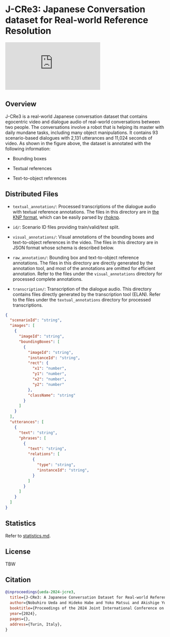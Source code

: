 # J-CRe3: Japanese Conversation dataset for Real-world Reference Resolution

![Dataset Overview](https://raw.githubusercontent.com/riken-grp/J-CRe3/main/docs/overview.pdf)

## Overview

J-CRe3 is a real-world Japanese conversation dataset that contains egocentric video and dialogue audio of real-world conversations between two people.
The conversations involve a robot that is helping its master with daily mundane tasks, including many object manipulations.
It contains 93 scenario-based dialogues with 2,131 utterances and 11,024 seconds of video.
As shown in the figure above, the dataset is annotated with the following information:

- Bounding boxes

- Textual references

- Text-to-object references

## Distributed Files

- `textual_annotation/`: Processed transcriptions of the dialogue audio with textual reference annotations. The files in this directory are in [the KNP format](https://rhoknp.readthedocs.io/en/latest/format/index.html#knp), which can be easily parsed by [rhoknp](https://github.com/ku-nlp/rhoknp).

- `id/`: Scenario ID files providing train/valid/test split.

- `visual_annotations/`: Visual annotations of the bounding boxes and text-to-object references in the video. The files in this directory are in JSON format whose schema is described below.

- `raw_annotation/`: Bounding box and text-to-object reference annotations. The files in this directory are directly generated by the annotation tool, and most of the annotations are omitted for efficient annotation. Refer to the files under the `visual_annotations` directory for processed complete annotations.

- `transcription/`: Transcription of the dialogue audio. This directory contains files directly generated by the transcription tool (ELAN). Refer to the files under the `textual_annotations` directory for processed transcriptions.

```json
{
  "scenarioId": "string",
  "images": [
    {
      "imageId": "string",
      "boundingBoxes": [
        {
          "imageId": "string",
          "instanceId": "string",
          "rect": {
            "x1": "number",
            "y1": "number",
            "x2": "number",
            "y2": "number"
          },
          "className": "string"
        }
      ]
    }
  ],
  "utterances": [
    {
      "text": "string",
      "phrases": [
        {
          "text": "string",
          "relations": [
            {
              "type": "string",
              "instanceId": "string",
            }
          ]
        }
      ]
    }
  ]
}
```

## Statistics

Refer to [statistics.md](./docs/statistics.md).

## License

TBW

## Citation

```bibtex
@inproceedings{ueda-2024-jcre3,
  title={J-CRe3: A Japanese Conversation Dataset for Real-world Reference Resolution},
  author={Nobuhiro Ueda and Hideko Habe and Yoko Matsui and Akishige Yuguchi and Seiya Kawano and Yasutomo Kawanishi and Sadao Kurohashi and Koichiro Yoshino},
  booktitle={Proceedings of the 2024 Joint International Conference on Computational Linguistics, Language Resources and Evaluation (LREC-COLING 2024)},
  year={2024},
  pages={},
  address={Turin, Italy},
}
```
